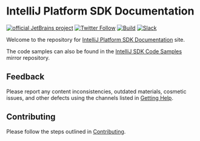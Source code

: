 # IntelliJ Platform SDK Documentation

[![official JetBrains project](https://jb.gg/badges/official-flat-square.svg)][jb:confluence-on-gh]
[![Twitter Follow](https://img.shields.io/twitter/follow/JBPlatform?style=flat-square&logo=twitter)][jb:twitter]
[![Build](https://img.shields.io/github/workflow/status/JetBrains/intellij-sdk-docs/Code%20Samples?style=flat-square)][gh:workflow-code-samples]
[![Slack](https://img.shields.io/badge/Slack-%23intellij--platform-blue?style=flat-square&logo=Slack)][jb:slack]

Welcome to the repository for [IntelliJ Platform SDK Documentation](https://plugins.jetbrains.com/docs/intellij/?from=GH-README) site.

The code samples can also be found in the [IntelliJ SDK Code Samples](https://github.com/JetBrains/intellij-sdk-code-samples) mirror repository.

## Feedback

Please report any content inconsistencies, outdated materials, cosmetic issues, and other defects using the channels listed in [Getting Help](https://plugins.jetbrains.com/docs/intellij/getting-help.html).

## Contributing

Please follow the steps outlined in [Contributing](https://plugins.jetbrains.com/docs/intellij/intellij-sdk-docs-original-contributing.html).

[gh:workflow-code-samples]: https://github.com/JetBrains/intellij-sdk-docs/actions?query=workflow%3ACode%20Samples

[jb:confluence-on-gh]: https://confluence.jetbrains.com/display/ALL/JetBrains+on+GitHub

[jb:slack]: https://plugins.jetbrains.com/slack

[jb:twitter]: https://twitter.com/JBPlatform

